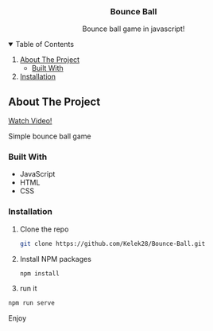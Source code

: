 <!-- PROJECT LOGO -->
<br />
<p align="center">
  <h3 align="center">Bounce Ball</h3>

  <p align="center">
   Bounce ball game in javascript!
  </p>
</p>



<!-- TABLE OF CONTENTS -->
<details open="open">
  <summary>Table of Contents</summary>
  <ol>
    <li>
      <a href="#about-the-project">About The Project</a>
      <ul>
        <li><a href="#built-with">Built With</a></li>
      </ul>
    </li>
    <li>
        <a href="#installation">Installation</a>
    </li>
  </ol>
</details>



<!-- ABOUT THE PROJECT -->
## About The Project


[Watch Video!](https://user-images.githubusercontent.com/64982801/110360634-e2682f00-8036-11eb-82fb-d6d2a5ab404a.mp4)


Simple bounce ball game 

### Built With

* JavaScript
* HTML
* CSS





### Installation

1. Clone the repo
   ```sh
   git clone https://github.com/Kelek28/Bounce-Ball.git
   ```
2. Install NPM packages
   ```sh
   npm install
   ```
3. run it
  ```sh
  npm run serve
  ```
 Enjoy
